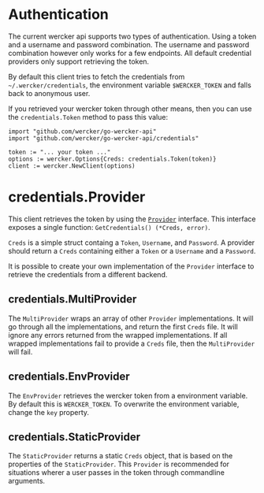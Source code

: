 # Authentication

The current wercker api supports two types of authentication. Using a token and
a username and password combination. The username and password combination
however only works for a few endpoints. All default credential providers only
support retrieving the token.

By default this client tries to fetch the credentials from
`~/.wercker/credentials`, the environment variable `$WERCKER_TOKEN` and falls
back to anonymous user.

If you retrieved your wercker token through other means, then you can use the
`credentials.Token` method to pass this value:

```golang
import "github.com/wercker/go-wercker-api"
import "github.com/wercker/go-wercker-api/credentials"

token := "... your token ..."
options := wercker.Options{Creds: credentials.Token(token)}
client := wercker.NewClient(options)
```

# credentials.Provider

This client retrieves the token by using the
[`Provider`](../credentials/provider.go) interface. This interface exposes a
single function: `GetCredentials() (*Creds, error)`.

`Creds` is a simple struct containg a `Token`, `Username`, and `Password`. A
provider should return a `Creds` containing either a `Token` or a `Username` and
a `Password`.

It is possible to create your own implementation of the `Provider` interface to
retrieve the credentials from a different backend.

## credentials.MultiProvider

The `MultiProvider` wraps an array of other `Provider` implementations. It will
go through all the implementations, and return the first `Creds` file. It will
ignore any errors returned from the wrapped implementations. If all wrapped
implementations fail to provide a `Creds` file, then the `MultiProvider` will
fail.

## credentials.EnvProvider

The `EnvProvider` retrieves the wercker token from a environment variable. By
default this is `WERCKER_TOKEN`. To overwrite the environment variable, change
the `key` property.

## credentials.StaticProvider

The `StaticProvider` returns a static `Creds` object, that is based on
the properties of the `StaticProvider`. This `Provider` is recommended for
situations wherer a user passes in the token through commandline arguments.
